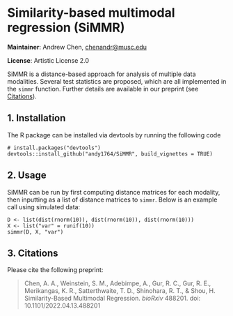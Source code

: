 # Similarity-based multimodal regression (SiMMR)

**Maintainer**: Andrew Chen, chenandr@musc.edu

**License**: Artistic License 2.0

SiMMR is a distance-based approach for analysis of multiple data modalities. Several test statistics are proposed, which are all implemented in the `simmr` function. Further details are available in our preprint (see [Citations](#3.-citations)).
 
## 1. Installation
The R package can be installed via devtools by running the following code

```
# install.packages("devtools")
devtools::install_github("andy1764/SiMMR", build_vignettes = TRUE)
```

## 2. Usage
SiMMR can be run by first computing distance matrices for each modality, then inputting as a list of distance matrices to `simmr`. Below is an example call using simulated data:

```
D <- list(dist(rnorm(10)), dist(rnorm(10)), dist(rnorm(10)))
X <- list("var" = runif(10))
simmr(D, X, "var")
```

## 3. Citations
Please cite the following preprint:

> Chen, A. A., Weinstein, S. M., Adebimpe, A., Gur, R. C., Gur, R. E., Merikangas, K. R., Satterthwaite, T. D., Shinohara, R. T., & Shou, H. Similarity-Based Multimodal Regression. *bioRxiv* 488201. doi: 10.1101/2022.04.13.488201
